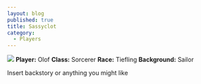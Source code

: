 ```yaml
---
layout: blog
published: true
title: Sassyclot
category:
  - Players
---
```

![](http://www.polyvore.com/cgi/img-thing?.out=jpg&size=l&tid=43806103)
**Player:** Olof
**Class:** Sorcerer
**Race:** Tiefling
**Background:** Sailor

Insert backstory or anything you might like
